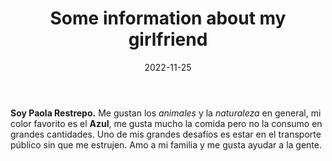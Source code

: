 ﻿---
title: 'Some information about my girlfriend'
date: '2022-11-25'
---
**Soy Paola Restrepo.**
Me gustan los *animales* y la *naturaleza* en general, mi color favorito es el **Azul**, me gusta mucho la comida pero no la consumo en grandes cantidades. Uno de mis grandes desafíos es estar en el transporte público sin que me estrujen. Amo a mi familia y me gusta ayudar a la gente.
